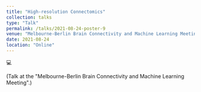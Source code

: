 ```yaml
---
title: "High-resolution Connectomics"
collection: talks
type: "Talk"
permalink: /talks/2021-08-24-poster-9
venue: "Melbourne-Berlin Brain Connectivity and Machine Learning Meeting"
date: 2021-08-24
location: "Online"
---
```


💻

(Talk at the "Melbourne-Berlin Brain Connectivity and Machine Learning Meeting".)


